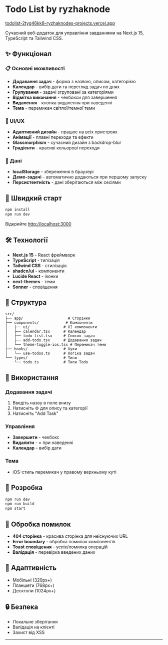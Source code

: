 # Todo List by ryzhaknode

[todolist-2tyg46kk8-ryzhaknodes-projects.vercel.app](https://todolist-one-gilt.vercel.app)


Сучасний веб-додаток для управління завданнями на Next.js 15, TypeScript та Tailwind CSS.



## ✨ Функціонал

### 📋 Основні можливості
- **Додавання задач** - форма з назвою, описом, категорією
- **Календар** - вибір дати та перегляд задач по днях
- **Групування** - задачі згруповані за категоріями
- **Відмітка виконання** - чекбокси для завершення
- **Видалення** - кнопка видалення при наведенні
- **Тема** - перемикач світлої/темної теми

### 🎨 UI/UX
- **Адаптивний дизайн** - працює на всіх пристроях
- **Анімації** - плавні переходи та ефекти
- **Glassmorphism** - сучасний дизайн з backdrop-blur
- **Градієнти** - красиві кольорові переходи

### 💾 Дані
- **localStorage** - збереження в браузері
- **Демо-задачі** - автоматично додаються при першому запуску
- **Персистентність** - дані зберігаються між сесіями

## 🚀 Швидкий старт

```bash
npm install
npm run dev
```

Відкрийте [http://localhost:3000](http://localhost:3000)

## 🛠 Технології

- **Next.js 15** - React фреймворк
- **TypeScript** - типізація
- **Tailwind CSS** - стилізація
- **shadcn/ui** - компоненти
- **Lucide React** - іконки
- **next-themes** - теми
- **Sonner** - сповіщення

## 📁 Структура

```
src/
├── app/                    # Сторінки
├── components/            # Компоненти
│   ├── ui/               # UI компоненти
│   ├── calendar.tsx      # Календар
│   ├── todo-list.tsx     # Список задач
│   ├── add-todo.tsx      # Додавання задач
│   └── theme-toggle-ios.tsx # Перемикач теми
├── hooks/                # Хуки
│   └── use-todos.ts      # Логіка задач
└── types/                # Типи
    └── todo.ts           # Типи Todo
```

## 🎯 Використання

### Додавання задачі
1. Введіть назву в поле внизу
2. Натисніть ⚙️ для опису та категорії
3. Натисніть "Add Task"

### Управління
- **Завершити** - чекбокс
- **Видалити** - × при наведенні
- **Календар** - вибір дати

### Тема
- iOS-стиль перемикач у правому верхньому куті

## 🔧 Розробка

```bash
npm run dev      
npm run build    
npm start       
```

## 🚨 Обробка помилок

- **404 сторінка** - красива сторінка для неіснуючих URL
- **Error boundary** - обробка помилок компонентів
- **Toast сповіщення** - успіх/помилка операцій
- **Валідація** - перевірка введених даних

## 📱 Адаптивність

- Мобільні (320px+)
- Планшети (768px+)
- Десктопи (1024px+)

## 🔒 Безпека

- Локальне зберігання
- Валідація на клієнті
- Захист від XSS

---
